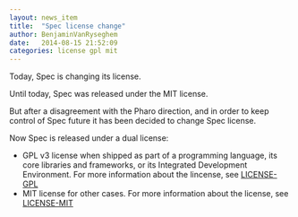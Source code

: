 ```yaml
---
layout: news_item
title:  "Spec license change"
author: BenjaminVanRyseghem
date:   2014-08-15 21:52:09
categories: license gpl mit
---
```


Today, Spec is changing its license.

Until today, Spec was released under the MIT license.

But after a disagreement with the Pharo direction, and in order to keep control of Spec future
it has been decided to change Spec license.

Now Spec is released under a dual license:

- GPL v3 license when shipped as part of a programming language, its core libraries and frameworks, or its Integrated Development Environment. For more information about the lincense, see [LICENSE-GPL](https://github.com/spec-framework/spec/blob/master/LICENSE-GPL3)
- MIT license for other cases. For more information about the license, see [LICENSE-MIT](https://github.com/spec-framework/spec/blob/master/LICENSE-MIT)
